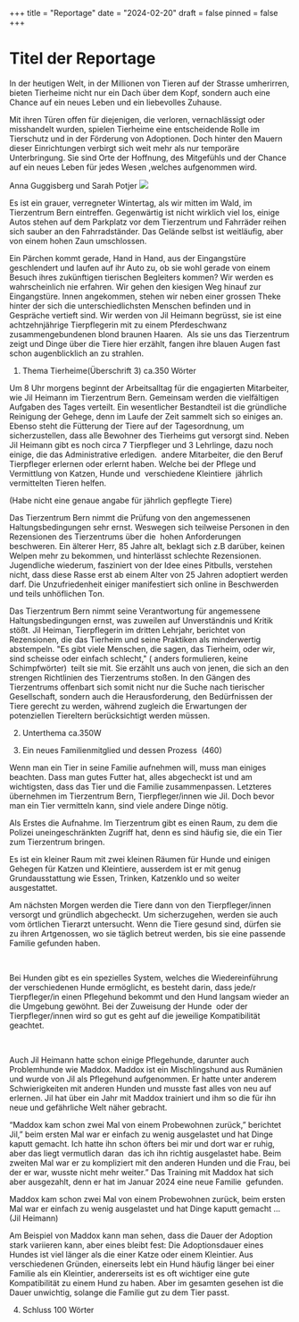 +++
title = "Reportage"
date = "2024-02-20"
draft = false
pinned = false
+++
# Titel der Reportage

In der heutigen Welt, in der Millionen von Tieren auf der Strasse umherirren, bieten Tierheime nicht nur ein Dach über dem Kopf, sondern auch eine Chance auf ein neues Leben und ein liebevolles Zuhause. 

Mit ihren Türen offen für diejenigen, die verloren, vernachlässigt oder misshandelt wurden, spielen Tierheime eine entscheidende Rolle im Tierschutz und in der Förderung von Adoptionen. Doch hinter den Mauern dieser Einrichtungen verbirgt sich weit mehr als nur temporäre Unterbringung. Sie sind Orte der Hoffnung, des Mitgefühls und der Chance auf ein neues Leben für jedes Wesen ,welches aufgenommen wird. 

Anna Guggisberg und Sarah Potjer ![](https://lh7-us.googleusercontent.com/hldm_KVNVVznl9CNC222BgmBvOhTZXsmz3PgAL7_BtxzvupDURZsAWbRIXkCi3nIpi7ZgFKttDj10iqz_EVbormfWMlrxzj5zgw9a9dHjd2yvM6ZNl5EkxExNvdYKeNrpkf4t6xpjGv15OVUXd1b2g)



Es ist ein grauer, verregneter Wintertag, als wir mitten im Wald, im Tierzentrum Bern eintreffen. Gegenwärtig ist nicht wirklich viel los, einige Autos stehen auf dem Parkplatz vor dem Tierzentrum und Fahrräder reihen sich sauber an den Fahrradständer. Das Gelände selbst ist weitläufig, aber von einem hohen Zaun umschlossen. 

Ein Pärchen kommt gerade, Hand in Hand, aus der Eingangstüre geschlendert und laufen auf ihr Auto zu, ob sie wohl gerade von einem Besuch ihres zukünftigen tierischen Begleiters kommen? Wir werden es wahrscheinlich nie erfahren. Wir gehen den kiesigen Weg hinauf zur  Eingangstüre. Innen angekommen, stehen wir neben einer grossen Theke hinter der sich die unterschiedlichsten Menschen befinden und in Gespräche vertieft sind. Wir werden von Jil Heimann begrüsst, sie ist eine achtzehnjährige Tierpflegerin mit zu einem Pferdeschwanz zusammengebundenen blond braunen Haaren.  Als sie uns das Tierzentrum zeigt und Dinge über die Tiere hier erzählt, fangen ihre blauen Augen fast schon augenblicklich an zu strahlen.  

1. Thema Tierheime(Überschrift 3) ca.350 Wörter



Um 8 Uhr morgens beginnt der Arbeitsalltag für die engagierten Mitarbeiter, wie Jil Heimann im Tierzentrum Bern. Gemeinsam werden die vielfältigen Aufgaben des Tages verteilt. Ein wesentlicher Bestandteil ist die gründliche Reinigung der Gehege, denn im Laufe der Zeit sammelt sich so einiges an. Ebenso steht die Fütterung der Tiere auf der Tagesordnung, um sicherzustellen, dass alle Bewohner des Tierheims gut versorgt sind. Neben Jil Heimann gibt es noch circa 7 Tierpfleger und 3 Lehrlinge, dazu noch einige, die das Administrative erledigen.  andere Mitarbeiter, die den Beruf Tierpfleger erlernen oder erlernt haben. Welche bei der Pflege und Vermittlung von Katzen, Hunde und  verschiedene Kleintiere  jährlich vermittelten Tieren helfen.  

(Habe nicht eine genaue angabe für jährlich gepflegte Tiere)



Das Tierzentrum Bern nimmt die Prüfung von den angemessenen Haltungsbedingungen sehr ernst. Weswegen sich teilweise Personen in den Rezensionen des Tierzentrums über die  hohen Anforderungen beschweren. Ein älterer Herr, 85 Jahre alt, beklagt sich z.B darüber, keinen Welpen mehr zu bekommen, und hinterlässt schlechte Rezensionen. Jugendliche wiederum, fasziniert von der Idee eines Pitbulls, verstehen nicht, dass diese Rasse erst ab einem Alter von 25 Jahren adoptiert werden darf. Die Unzufriedenheit einiger manifestiert sich online in Beschwerden und teils unhöflichen Ton.



Das Tierzentrum Bern nimmt seine Verantwortung für angemessene Haltungsbedingungen ernst, was zuweilen auf Unverständnis und Kritik stößt. Jil Heiman, Tierpflegerin im dritten Lehrjahr, berichtet von Rezensionen, die das Tierheim und seine Praktiken als minderwertig abstempeln. "Es gibt viele Menschen, die sagen, das Tierheim, oder wir, sind scheisse oder einfach schlecht," ( anders formulieren, keine Schimpfwörter)  teilt sie mit. Sie erzählt uns auch von jenen, die sich an den strengen Richtlinien des Tierzentrums stoßen. In den Gängen des Tierzentrums offenbart sich somit nicht nur die Suche nach tierischer Gesellschaft, sondern auch die Herausforderung, den Bedürfnissen der Tiere gerecht zu werden, während zugleich die Erwartungen der potenziellen Tiereltern berücksichtigt werden müssen.



2. Unterthema ca.350W



3. Ein neues Familienmitglied und dessen Prozess  (460)

Wenn man ein Tier in seine Familie aufnehmen will, muss man einiges beachten. Dass man gutes Futter hat, alles abgecheckt ist und am wichtigsten, dass das Tier und die Familie zusammenpassen. Letzteres übernehmen im Tierzentrum Bern, Tierpfleger/innen wie Jil. Doch bevor man ein Tier vermitteln kann, sind viele andere Dinge nötig. 



Als Erstes die Aufnahme. Im Tierzentrum gibt es einen Raum, zu dem die Polizei uneingeschränkten Zugriff hat, denn es sind häufig sie, die ein Tier zum Tierzentrum bringen. 

Es ist ein kleiner Raum mit zwei kleinen Räumen für Hunde und einigen Gehegen für Katzen und Kleintiere, ausserdem ist er mit genug Grundausstattung wie Essen, Trinken, Katzenklo und so weiter ausgestattet.  

Am nächsten Morgen werden die Tiere dann von den Tierpfleger/innen versorgt und gründlich abgecheckt. Um sicherzugehen, werden sie auch vom örtlichen Tierarzt untersucht. Wenn die Tiere gesund sind, dürfen sie zu ihren Artgenossen, wo sie täglich betreut werden, bis sie eine passende Familie gefunden haben.

 

Bei Hunden gibt es ein spezielles System, welches die Wiedereinführung der verschiedenen Hunde ermöglicht, es besteht darin, dass jede/r Tierpfleger/in einen Pflegehund bekommt und den Hund langsam wieder an die Umgebung gewöhnt. Bei der Zuweisung der Hunde  oder der Tierpfleger/innen wird so gut es geht auf die jeweilige Kompatibilität geachtet.

  

Auch Jil Heimann hatte schon einige Pflegehunde, darunter auch Problemhunde wie Maddox. Maddox ist ein Mischlingshund aus Rumänien und wurde von Jil als Pflegehund aufgenommen. Er hatte unter anderem Schwierigkeiten mit anderen Hunden und musste fast alles von neu auf erlernen. Jil hat über ein Jahr mit Maddox trainiert und ihm so die für ihn neue und gefährliche Welt näher gebracht. 

“Maddox kam schon zwei Mal von einem Probewohnen zurück,” berichtet Jil,” beim ersten Mal war er einfach zu wenig ausgelastet und hat Dinge kaputt gemacht. Ich hatte ihn schon öfters bei mir und dort war er ruhig, aber das liegt vermutlich daran  das ich ihn richtig ausgelastet habe. Beim zweiten Mal war er zu kompliziert mit den anderen Hunden und die Frau, bei der er war, wusste nicht mehr weiter.” Das Training mit Maddox hat sich aber ausgezahlt, denn er hat im Januar 2024 eine neue Familie  gefunden. 



Maddox kam schon zwei Mal von einem Probewohnen zurück, beim ersten Mal war er einfach zu wenig ausgelastet und hat Dinge kaputt gemacht …(Jil Heimann)



Am Beispiel von Maddox kann man sehen, dass die Dauer der Adoption stark variieren kann, aber eines bleibt fest: Die Adoptionsdauer eines Hundes ist viel länger als die einer Katze oder einem Kleintier. Aus verschiedenen Gründen, einerseits lebt ein Hund häufig länger bei einer Familie als ein Kleintier, andererseits ist es oft wichtiger eine gute Kompatibilität zu einem Hund zu haben. Aber im gesamten gesehen ist die Dauer unwichtig, solange die Familie gut zu dem Tier passt. 



4. Schluss 100 Wörter